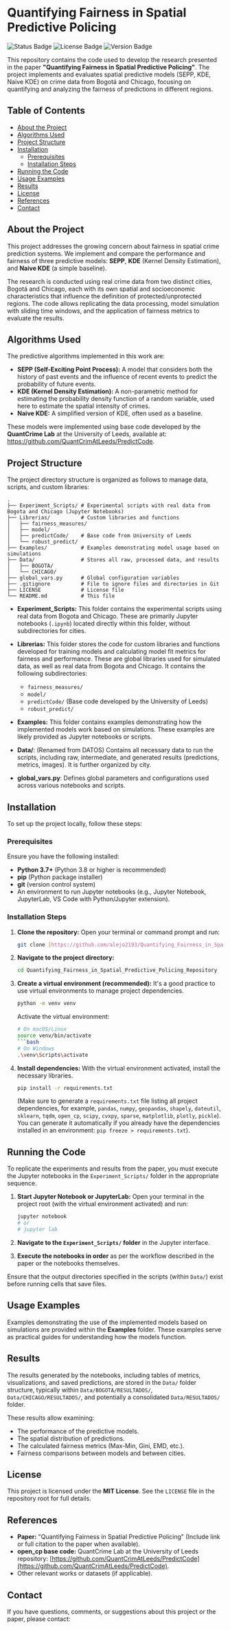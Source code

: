 # Quantifying Fairness in Spatial Predictive Policing

![Status Badge](https://img.shields.io/badge/Status-In%20Development-yellow) ![License Badge](https://img.shields.io/badge/License-MIT-blue) ![Version Badge](https://img.shields.io/badge/Version-1.0.0-informational)

This repository contains the code used to develop the research presented in the paper **"Quantifying Fairness in Spatial Predictive Policing"**. The project implements and evaluates spatial predictive models (SEPP, KDE, Naive KDE) on crime data from Bogotá and Chicago, focusing on quantifying and analyzing the fairness of predictions in different regions.

## Table of Contents

* [About the Project](#about-the-project)
* [Algorithms Used](#algorithms-used)
* [Project Structure](#project-structure)
* [Installation](#installation)
  * [Prerequisites](#prerequisites)
  * [Installation Steps](#installation-steps)
* [Running the Code](#running-the-code)
* [Usage Examples](#usage-examples)
* [Results](#results)
* [License](#license)
* [References](#references)
* [Contact](#contact)

## About the Project

This project addresses the growing concern about fairness in spatial crime prediction systems. We implement and compare the performance and fairness of three predictive models: **SEPP**, **KDE** (Kernel Density Estimation), and **Naive KDE** (a simple baseline).

The research is conducted using real crime data from two distinct cities, Bogotá and Chicago, each with its own spatial and socioeconomic characteristics that influence the definition of protected/unprotected regions. The code allows replicating the data processing, model simulation with sliding time windows, and the application of fairness metrics to evaluate the results.

## Algorithms Used

The predictive algorithms implemented in this work are:

* **SEPP (Self-Exciting Point Process):** A model that considers both the history of past events and the influence of recent events to predict the probability of future events.
* **KDE (Kernel Density Estimation):** A non-parametric method for estimating the probability density function of a random variable, used here to estimate the spatial intensity of crimes.
* **Naive KDE:** A simplified version of KDE, often used as a baseline.

These models were implemented using base code developed by the **QuantCrime Lab** at the University of Leeds, available at: <https://github.com/QuantCrimAtLeeds/PredictCode>.

## Project Structure

The project directory structure is organized as follows to manage data, scripts, and custom libraries:

```
.
├── Experiment_Scripts/ # Experimental scripts with real data from Bogota and Chicago (Jupyter Notebooks)
├── Librerias/          # Custom libraries and functions
│   ├── fairness_measures/
│   ├── model/
│   ├── predictCode/    # Base code from University of Leeds
│   └── robust_predict/
├── Examples/           # Examples demonstrating model usage based on simulations
├── Data/               # Stores all raw, processed data, and results
│   ├── BOGOTA/
│   └── CHICAGO/
├── global_vars.py      # Global configuration variables
├── .gitignore          # File to ignore files and directories in Git
├── LICENSE             # License file
└── README.md           # This file

```

* **Experiment_Scripts:** This folder contains the experimental scripts using real data from Bogota and Chicago. These are primarily Jupyter notebooks (`.ipynb`) located directly within this folder, without subdirectories for cities.

* **Librerias:** This folder stores the code for custom libraries and functions developed for training models and calculating model fit metrics for fairness and performance. These are global libraries used for simulated data, as well as real data from Bogota and Chicago. It contains the following subdirectories:
    * `fairness_measures/`
    * `model/`
    * `predictCode/` (Base code developed by the University of Leeds)
    * `robust_predict/`

* **Examples:** This folder contains examples demonstrating how the implemented models work based on simulations. These examples are likely provided as Jupyter notebooks or scripts.

* **Data/**: (Renamed from DATOS) Contains all necessary data to run the scripts, including raw, intermediate, and generated results (predictions, metrics, images). It is further organized by city.

* **global_vars.py**: Defines global parameters and configurations used across various notebooks and scripts.

## Installation

To set up the project locally, follow these steps:

### Prerequisites

Ensure you have the following installed:

* **Python 3.7+** (Python 3.8 or higher is recommended)
* **pip** (Python package installer)
* **git** (version control system)
* An environment to run Jupyter notebooks (e.g., Jupyter Notebook, JupyterLab, VS Code with Python/Jupyter extension).

### Installation Steps

1.  **Clone the repository:** Open your terminal or command prompt and run:

    ```bash
    git clone [https://github.com/alejo2193/Quantifying_Fairness_in_Spatial_Predictive_Policing_Repository.git](https://github.com/alejo2193/Quantifying_Fairness_in_Spatial_Predictive_Policing_Repository.git)
    ```

2.  **Navigate to the project directory:**

    ```bash
    cd Quantifying_Fairness_in_Spatial_Predictive_Policing_Repository
    ```

3.  **Create a virtual environment (recommended):** It's a good practice to use virtual environments to manage project dependencies.

    ```bash
    python -m venv venv
    ```

    Activate the virtual environment:

    ```bash
    # On macOS/Linux
    source venv/bin/activate
    ```bash
    # On Windows
    .\venv\Scripts\activate
    ```

4.  **Install dependencies:** With the virtual environment activated, install the necessary libraries.

    ```bash
    pip install -r requirements.txt
    ```

    (Make sure to generate a `requirements.txt` file listing all project dependencies, for example, `pandas`, `numpy`, `geopandas`, `shapely`, `dateutil`, `sklearn`, `tqdm`, `open_cp`, `scipy`, `cvxpy`, `sparse`, `matplotlib`, `plotly`, `pickle`). You can generate it automatically if you already have the dependencies installed in an environment: `pip freeze > requirements.txt`).

## Running the Code

To replicate the experiments and results from the paper, you must execute the Jupyter notebooks in the `Experiment_Scripts/` folder in the appropriate sequence.

1.  **Start Jupyter Notebook or JupyterLab:** Open your terminal in the project root (with the virtual environment activated) and run:

    ```bash
    jupyter notebook
    # or
    # jupyter lab
    ```

2.  **Navigate to the `Experiment_Scripts/` folder** in the Jupyter interface.

3.  **Execute the notebooks in order** as per the workflow described in the paper or the notebooks themselves.

Ensure that the output directories specified in the scripts (within `Data/`) exist before running cells that save files.

## Usage Examples

Examples demonstrating the use of the implemented models based on simulations are provided within the **Examples** folder. These examples serve as practical guides for understanding how the models function.

## Results

The results generated by the notebooks, including tables of metrics, visualizations, and saved predictions, are stored in the `Data/` folder structure, typically within `Data/BOGOTA/RESULTADOS/`, `Data/CHICAGO/RESULTADOS/`, and potentially a consolidated `Data/RESULTADOS/` folder.

These results allow examining:

* The performance of the predictive models.
* The spatial distribution of predictions.
* The calculated fairness metrics (Max-Min, Gini, EMD, etc.).
* Fairness comparisons between models and between cities.

## License

This project is licensed under the **MIT License**. See the `LICENSE` file in the repository root for full details.

## References

* **Paper:** "Quantifying Fairness in Spatial Predictive Policing" (Include link or full citation to the paper when available).
* **open_cp base code:** QuantCrime Lab at the University of Leeds repository: [https://github.com/QuantCrimAtLeeds/PredictCode](https://github.com/QuantCrimAtLeeds/PredictCode).
* Other relevant works or datasets (if applicable).

## Contact

If you have questions, comments, or suggestions about this project or the paper, please contact:
